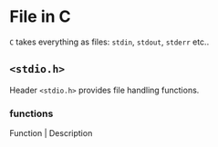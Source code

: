 # File in C

`C` takes everything as files: `stdin`, `stdout`, `stderr` etc..

## `<stdio.h>`

Header `<stdio.h>` provides file handling functions.

### functions

Function | Description

